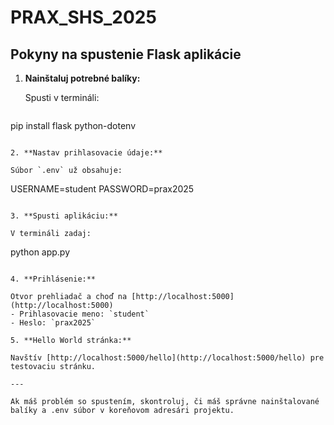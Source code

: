 # PRAX_SHS_2025

## Pokyny na spustenie Flask aplikácie

1. **Nainštaluj potrebné balíky:**

   Spusti v termináli:
   ```
pip install flask python-dotenv
   ```

2. **Nastav prihlasovacie údaje:**

   Súbor `.env` už obsahuje:
   ```
USERNAME=student
PASSWORD=prax2025
   ```

3. **Spusti aplikáciu:**

   V termináli zadaj:
   ```
python app.py
   ```

4. **Prihlásenie:**

   Otvor prehliadač a choď na [http://localhost:5000](http://localhost:5000)
   - Prihlasovacie meno: `student`
   - Heslo: `prax2025`

5. **Hello World stránka:**

   Navštív [http://localhost:5000/hello](http://localhost:5000/hello) pre testovaciu stránku.

---

Ak máš problém so spustením, skontroluj, či máš správne nainštalované balíky a .env súbor v koreňovom adresári projektu.
